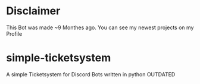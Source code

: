 # Disclaimer
This Bot was made ~9 Monthes ago. You can see my newest projects on my Profile

# simple-ticketsystem
A simple Ticketsystem for Discord Bots written in python
 OUTDATED
